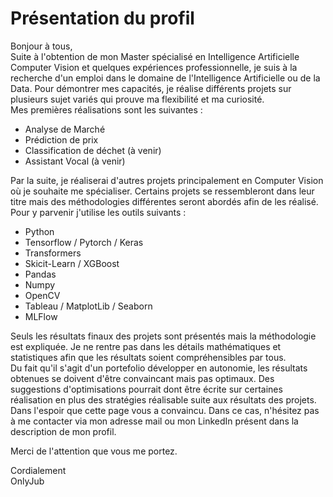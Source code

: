# Présentation du profil
Bonjour à tous,  
Suite à l'obtention de mon Master spécialisé en Intelligence Artificielle Computer Vision et quelques expériences professionnelle, je suis à la recherche d'un emploi dans le domaine de l'Intelligence Artificielle ou de la Data.
Pour démontrer mes capacités, je réalise différents projets sur plusieurs sujet variés qui prouve ma flexibilité et ma curiosité.  
Mes premières réalisations sont les suivantes :
- Analyse de Marché
- Prédiction de prix
- Classification de déchet (à venir)
- Assistant Vocal (à venir)

Par la suite, je réaliserai d'autres projets principalement en Computer Vision où je souhaite me spécialiser. Certains projets se ressembleront dans leur titre mais des méthodologies différentes seront abordés afin de les réalisé.  
Pour y parvenir j'utilise les outils suivants :  
- Python
- Tensorflow / Pytorch / Keras
- Transformers
- Skicit-Learn / XGBoost
- Pandas
- Numpy
- OpenCV
- Tableau / MatplotLib / Seaborn
- MLFlow

Seuls les résultats finaux des projets sont présentés mais la méthodologie est expliquée. Je ne rentre pas dans les détails mathématiques et statistiques afin que les résultats soient compréhensibles par tous.  
Du fait qu'il s'agit d'un portefolio développer en autonomie, les résultats obtenues se doivent d'être convaincant mais pas optimaux. Des suggestions d'optimisations pourrait dont être écrite sur certaines réalisation en plus des stratégies réalisable suite aux résultats des projets.  
Dans l'espoir que cette page vous a convaincu. Dans ce cas, n'hésitez pas à me contacter via mon adresse mail ou mon LinkedIn présent dans la description de mon profil.

Merci de l'attention que vous me portez.

Cordialement  
OnlyJub
